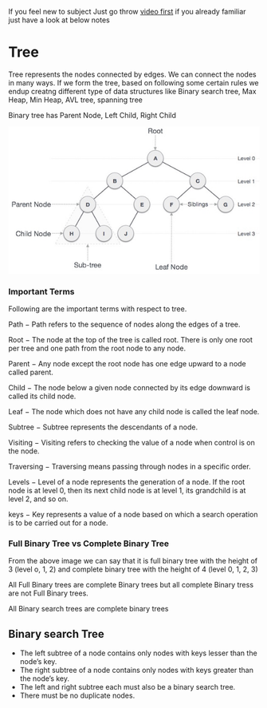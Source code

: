 If you feel new to subject Just go throw [video first](https://www.tutorialspoint.com/data_structures_algorithms/tree_data_structure.htm) if you already familiar just have a look at below notes

# Tree
Tree represents the nodes connected by edges. We can connect the nodes in many ways. 
If we form the tree, based on following some certain rules we endup creatng different type of data structures like Binary search tree, Max Heap, Min Heap, AVL tree, spanning tree

Binary tree has Parent Node, Left Child, Right Child

![Binary Tree](./images/binary_tree.jpg)

### Important Terms

Following are the important terms with respect to tree.

Path − Path refers to the sequence of nodes along the edges of a tree.

Root − The node at the top of the tree is called root. There is only one root per tree and one path from the root node to any node.

Parent − Any node except the root node has one edge upward to a node called parent.

Child − The node below a given node connected by its edge downward is called its child node.

Leaf − The node which does not have any child node is called the leaf node.

Subtree − Subtree represents the descendants of a node.

Visiting − Visiting refers to checking the value of a node when control is on the node.

Traversing − Traversing means passing through nodes in a specific order.

Levels − Level of a node represents the generation of a node. If the root node is at level 0, then its next child node is at level 1, its grandchild is at level 2, and so on.

keys − Key represents a value of a node based on which a search operation is to be carried out for a node.

### Full Binary Tree vs Complete Binary Tree
From the above image we can say that it is full binary tree with the height of 3 (level o, 1, 2) and complete binary tree with the height of 4 (level 0, 1, 2, 3)

All Full Binary trees are complete Binary trees but all complete Binary tress are not Full Binary trees.

All Binary search trees are complete binary trees

## Binary search Tree
- The left subtree of a node contains only nodes with keys lesser than the node’s key.
- The right subtree of a node contains only nodes with keys greater than the node’s key.
- The left and right subtree each must also be a binary search tree.
- There must be no duplicate nodes.
